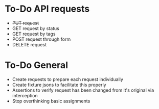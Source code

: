 # To-Do API requests

- ~~PUT request~~
- GET request by status
- GET request by tags
- POST request through form
- DELETE request

# To-Do General

- Create requests to prepare each request individually
- Create fixture jsons to facilitate this properly
- Assertions to verify request has been changed from it's original via interception
- Stop overthinking basic assignments